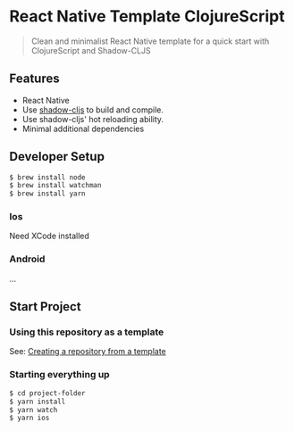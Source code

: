 # React Native Template ClojureScript

> Clean and minimalist React Native template for a quick start with
> ClojureScript and Shadow-CLJS

## Features

- React Native
- Use [shadow-cljs](http://shadow-cljs.org/) to build and compile.
- Use shadow-cljs' hot reloading ability.
- Minimal additional dependencies

## Developer Setup

``` sh
$ brew install node
$ brew install watchman
$ brew install yarn
```

### Ios

Need XCode installed

### Android

...

## Start Project

### Using this repository as a template

See: [Creating a repository from a template](https://help.github.com/en/github/creating-cloning-and-archiving-repositories/creating-a-repository-from-a-template)

### Starting everything up

``` sh
$ cd project-folder
$ yarn install
$ yarn watch
$ yarn ios
```


